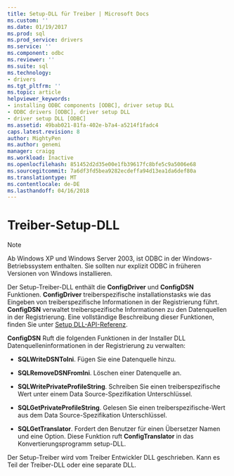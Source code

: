 ```yaml
---
title: Setup-DLL für Treiber | Microsoft Docs
ms.custom: ''
ms.date: 01/19/2017
ms.prod: sql
ms.prod_service: drivers
ms.service: ''
ms.component: odbc
ms.reviewer: ''
ms.suite: sql
ms.technology:
- drivers
ms.tgt_pltfrm: ''
ms.topic: article
helpviewer_keywords:
- installing ODBC components [ODBC], driver setup DLL
- ODBC drivers [ODBC], driver setup DLL
- driver setup DLL [ODBC]
ms.assetid: 49bab021-81fa-402e-b7a4-a5214f1fadc4
caps.latest.revision: 8
author: MightyPen
ms.author: genemi
manager: craigg
ms.workload: Inactive
ms.openlocfilehash: 851452d2d35e00e1fb39617fc8bfe5c9a5006e68
ms.sourcegitcommit: 7a6df3fd5bea9282ecdeffa94d13ea1da6def80a
ms.translationtype: MT
ms.contentlocale: de-DE
ms.lasthandoff: 04/16/2018
---
```

# <a name="driver-setup-dll"></a>Treiber-Setup-DLL
> [!NOTE]  
>  Ab Windows XP und Windows Server 2003, ist ODBC in der Windows-Betriebssystem enthalten. Sie sollten nur explizit ODBC in früheren Versionen von Windows installieren.  
  
 Der Setup-Treiber-DLL enthält die **ConfigDriver** und **ConfigDSN** Funktionen. **ConfigDriver** treiberspezifische installationstasks wie das Eingeben von treiberspezifische Informationen in der Registrierung führt. **ConfigDSN** verwaltet treiberspezifische Informationen zu den Datenquellen in der Registrierung. Eine vollständige Beschreibung dieser Funktionen, finden Sie unter [Setup DLL-API-Referenz](../../../odbc/reference/syntax/setup-dll-api-reference.md).  
  
 **ConfigDSN** Ruft die folgenden Funktionen in der Installer DLL Datenquelleninformationen in der Registrierung zu verwalten:  
  
-   **SQLWriteDSNToIni**. Fügen Sie eine Datenquelle hinzu.  
  
-   **SQLRemoveDSNFromIni**. Löschen einer Datenquelle an.  
  
-   **SQLWritePrivateProfileString**. Schreiben Sie einen treiberspezifische Wert unter einem Data Source-Spezifikation Unterschlüssel.  
  
-   **SQLGetPrivateProfileString**. Gelesen Sie einen treiberspezifische-Wert aus dem Data Source-Spezifikation Unterschlüssel.  
  
-   **SQLGetTranslator**. Fordert den Benutzer für einen Übersetzer Namen und eine Option. Diese Funktion ruft **ConfigTranslator** in das Konvertierungsprogramm setup-DLL.  
  
 Der Setup-Treiber wird vom Treiber Entwickler DLL geschrieben. Kann es Teil der Treiber-DLL oder eine separate DLL.

